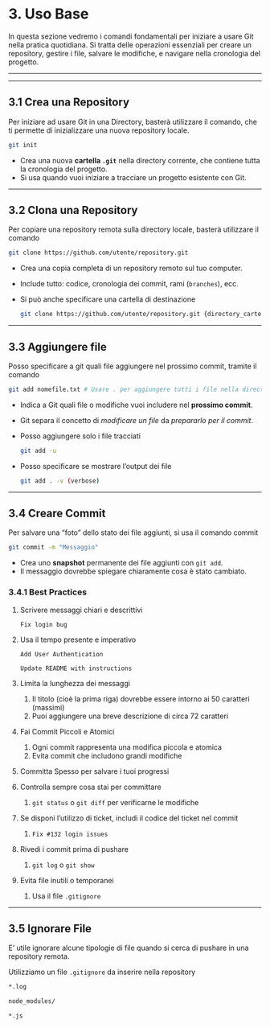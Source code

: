 # 3. Uso Base

In questa sezione vedremo i comandi fondamentali per iniziare a usare Git nella pratica quotidiana. Si tratta delle operazioni essenziali per creare un repository, gestire i file, salvare le modifiche, e navigare nella cronologia del progetto.

---

---

## 3.1 Crea una Repository

Per iniziare ad usare Git in una Directory, basterà utilizzare il comando, che ti permette di inizializzare una nuova repository locale.

```bash
git init
```

- Crea una nuova **cartella `.git`** nella directory corrente, che contiene tutta la cronologia del progetto.
- Si usa quando vuoi iniziare a tracciare un progetto esistente con Git.

---

## 3.2 Clona una Repository

Per copiare una repository remota sulla directory locale, basterà utilizzare il comando 

```bash
git clone https://github.com/utente/repository.git
```

- Crea una copia completa di un repository remoto sul tuo computer.
- Include tutto: codice, cronologia dei commit, rami (`branches`), ecc.
- Si può anche specificare una cartella di destinazione
    
    ```bash
    git clone https://github.com/utente/repository.git {directory_cartella}
    ```
    

---

## 3.3 Aggiungere file

Posso specificare a git quali file aggiungere nel prossimo commit, tramite il comando 

```bash
git add nomefile.txt # Usare . per aggiungere tutti i file nella directory
```

- Indica a Git quali file o modifiche vuoi includere nel **prossimo commit**.
- Git separa il concetto di *modificare un file* da *prepararlo per il commit*.
- Posso aggiungere solo i file tracciati
    
    ```bash
    git add -u
    ```
    
- Posso specificare se mostrare l’output dei file
    
    ```bash
    git add . -v (verbose)
    ```
    

---

## 3.4 Creare Commit

Per salvare una “foto” dello stato dei file aggiunti, si usa il comando commit

```bash
git commit -m "Messaggio"
```

- Crea uno **snapshot** permanente dei file aggiunti con `git add`.
- Il messaggio dovrebbe spiegare chiaramente cosa è stato cambiato.

### 3.4.1 Best Practices

1. Scrivere messaggi chiari e descrittivi 
    
    `Fix login bug` 
    
2. Usa il tempo presente e imperativo
    
    `Add User Authentication` 
    
    `Update README with instructions`
    
3. Limita la lunghezza dei messaggi 
    1. Il titolo (cioè la prima riga) dovrebbe essere intorno ai 50 caratteri (massimi)
    2. Puoi aggiungere una breve descrizione di circa 72 caratteri
4. Fai Commit Piccoli e Atomici
    1. Ogni commit rappresenta una modifica piccola e atomica
    2. Evita commit che includono grandi modifiche
5. Committa Spesso per salvare i tuoi progressi
6. Controlla sempre cosa stai per committare
    1. `git status` o `git diff` per verificarne le modifiche
7. Se disponi l’utilizzo di ticket, includi il codice del ticket nel commit
    1. `Fix #132 login issues` 
8. Rivedi i commit prima di pushare
    1. `git log` o `git show`
9. Evita file inutili o temporanei
    1. Usa il file `.gitignore` 

---

## 3.5 Ignorare File

E’ utile ignorare alcune tipologie di file quando si cerca di pushare in una repository remota.

Utilizziamo un file `.gitignore` da inserire nella repository

```bash
*.log

node_modules/

*.js
```